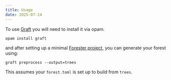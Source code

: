 ```yaml
---
title: Usage
date: 2025-07-14
---
```


To use [Graft]() you will need to install it via opam.

```
opam install graft
```

and after setting up a minimal [Forester project](https://www.forester-notes.org/0052/index.xml), you
can generate your forest using:

```
graft preprocess --output=trees
```

This assumes your `forest.toml` is set up to build from `trees`.
